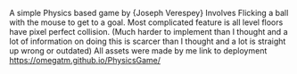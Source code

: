 A simple Physics based game by {Joseph Verespey} 
Involves Flicking a ball with the mouse to get to a goal.
Most complicated feature is all level floors have pixel perfect collision. 
(Much harder to implement than I thought and a lot of information on doing this is scarcer than I thought and a lot is straight up wrong or outdated)
All assets were made by me
link to deployment
https://omegatm.github.io/PhysicsGame/


